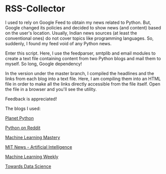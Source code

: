 # RSS-Collector

I used to rely on Google Feed to obtain my news related to Python. But, Google changed its policies and decided to show news (and content) based on the user's location.
Usually, Indian news sources (at least the conventional ones) do not cover topics like programming languages. So, suddenly, I found my feed void of any Python news.

Enter this script. 
Here, I use the feedparser, smtplib and email modules to create a text file containing content from two Python blogs and mail them to myself. So long, Google dependency!

In the version under the master branch, I compiled the headlines and the links from each blog into a text file. Here, I am compiling them into an HTML file in order to make all the links directly accessible from the file itself. 
Open the file in a browser and you'll see the utility. 

Feedback is appreciated!

The blogs I used:

[Planet Python](http://planetpython.org/)

[Python on Reddit](https://www.reddit.com/r/Python/)

[Machine Learning Mastery](machinelearningmastery.com/blog/)

[MIT News - Artificial Intelligence](http://news.mit.edu/topic/artificial-intelligence2)

[Machine Learning Weekly](http://mlweekly.com/)

[Towards Data Science](https://towardsdatascience.com/)